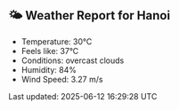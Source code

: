 <!-- WEATHER-START -->
## 🌤 Weather Report for Hanoi

- Temperature: 30°C
- Feels like: 37°C
- Conditions: overcast clouds
- Humidity: 84%
- Wind Speed: 3.27 m/s

Last updated: 2025-06-12 16:29:28 UTC
<!-- WEATHER-END -->
